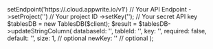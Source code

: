 <?php

use Appwrite\Client;
use Appwrite\Services\TablesDB;

$client = (new Client())
    ->setEndpoint('https://<REGION>.cloud.appwrite.io/v1') // Your API Endpoint
    ->setProject('<YOUR_PROJECT_ID>') // Your project ID
    ->setKey('<YOUR_API_KEY>'); // Your secret API key

$tablesDB = new TablesDB($client);

$result = $tablesDB->updateStringColumn(
    databaseId: '<DATABASE_ID>',
    tableId: '<TABLE_ID>',
    key: '',
    required: false,
    default: '<DEFAULT>',
    size: 1, // optional
    newKey: '' // optional
);